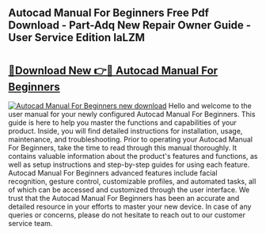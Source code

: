 ## Autocad Manual For Beginners Free Pdf Download - Part-Adq New Repair Owner Guide - User Service Edition IaLZM

# <h2><a href="http://cf10236.oget.top/?id=Autocad+Manual+For+Beginners">🔗Download New 👉🔴 Autocad Manual For Beginners</a></h2>

[![Autocad Manual For Beginners new download](https://i.imgur.com/5g1atiW.png)](http://cf10236.oget.top/?id=Autocad+Manual+For+Beginners)
Hello and welcome to the user manual for your newly configured Autocad Manual For Beginners. This guide is here to help you master the functions and capabilities of your product. Inside, you will find detailed instructions for installation, usage, maintenance, and troubleshooting. Prior to operating your Autocad Manual For Beginners, take the time to read through this manual thoroughly. It contains valuable information about the product's features and functions, as well as setup instructions and step-by-step guides for using each feature. Autocad Manual For Beginners advanced features include facial recognition, gesture control, customizable profiles, and automated tasks, all of which can be accessed and customized through the user interface. We trust that the Autocad Manual For Beginners has been an accurate and detailed resource in your efforts to master your new device. In case of any queries or concerns, please do not hesitate to reach out to our customer service team.

